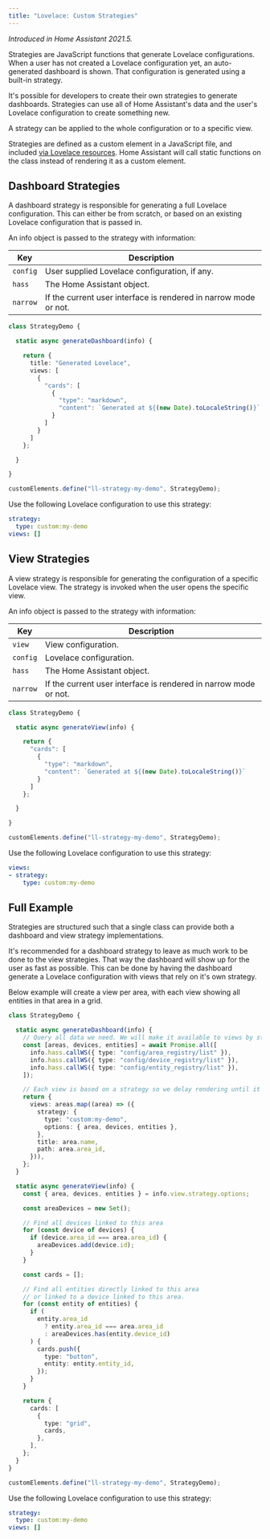 ```yaml
---
title: "Lovelace: Custom Strategies"
---
```


_Introduced in Home Assistant 2021.5._

Strategies are JavaScript functions that generate Lovelace configurations. When a user has not created a Lovelace configuration yet, an auto-generated dashboard is shown. That configuration is generated using a built-in strategy.

It's possible for developers to create their own strategies to generate dashboards. Strategies can use all of Home Assistant's data and the user's Lovelace configuration to create something new.

A strategy can be applied to the whole configuration or to a specific view.

Strategies are defined as a custom element in a JavaScript file, and included [via Lovelace resources](./registering-resources.md). Home Assistant will call static functions on the class instead of rendering it as a custom element.

## Dashboard Strategies

A dashboard strategy is responsible for generating a full Lovelace configuration. This can either be from scratch, or based on an existing Lovelace configuration that is passed in.

An info object is passed to the strategy with information:

| Key | Description
| -- | --
| `config` | User supplied Lovelace configuration, if any.
| `hass` | The Home Assistant object.
| `narrow` | If the current user interface is rendered in narrow mode or not.

```ts
class StrategyDemo {

  static async generateDashboard(info) {

    return {
      title: "Generated Lovelace",
      views: [
        {
          "cards": [
            {
              "type": "markdown",
              "content": `Generated at ${(new Date).toLocaleString()}`
            }
          ]
        }
      ]
    };

  }

}

customElements.define("ll-strategy-my-demo", StrategyDemo);
```

Use the following Lovelace configuration to use this strategy:

```yaml
strategy:
  type: custom:my-demo
views: []
```

## View Strategies

A view strategy is responsible for generating the configuration of a specific Lovelace view. The strategy is invoked when the user opens the specific view.

An info object is passed to the strategy with information:

| Key | Description
| -- | --
| `view` | View configuration.
| `config` | Lovelace configuration.
| `hass` | The Home Assistant object.
| `narrow` | If the current user interface is rendered in narrow mode or not.

```ts
class StrategyDemo {

  static async generateView(info) {

    return {
      "cards": [
        {
          "type": "markdown",
          "content": `Generated at ${(new Date).toLocaleString()}`
        }
      ]
    };

  }

}

customElements.define("ll-strategy-my-demo", StrategyDemo);
```

Use the following Lovelace configuration to use this strategy:

```yaml
views:
- strategy:
    type: custom:my-demo
```

## Full Example

Strategies are structured such that a single class can provide both a dashboard and view strategy implementations.

It's recommended for a dashboard strategy to leave as much work to be done to the view strategies. That way the dashboard will show up for the user as fast as possible. This can be done by having the dashboard generate a Lovelace configuration with views that rely on it's own strategy.

Below example will create a view per area, with each view showing all entities in that area in a grid.

```ts
class StrategyDemo {

  static async generateDashboard(info) {
    // Query all data we need. We will make it available to views by storing it in strategy options.
    const [areas, devices, entities] = await Promise.all([
      info.hass.callWS({ type: "config/area_registry/list" }),
      info.hass.callWS({ type: "config/device_registry/list" }),
      info.hass.callWS({ type: "config/entity_registry/list" }),
    ]);

    // Each view is based on a strategy so we delay rendering until it's opened
    return {
      views: areas.map((area) => ({
        strategy: {
          type: "custom:my-demo",
          options: { area, devices, entities },
        },
        title: area.name,
        path: area.area_id,
      })),
    };
  }

  static async generateView(info) {
    const { area, devices, entities } = info.view.strategy.options;

    const areaDevices = new Set();

    // Find all devices linked to this area
    for (const device of devices) {
      if (device.area_id === area.area_id) {
        areaDevices.add(device.id);
      }
    }

    const cards = [];

    // Find all entities directly linked to this area
    // or linked to a device linked to this area.
    for (const entity of entities) {
      if (
        entity.area_id
          ? entity.area_id === area.area_id
          : areaDevices.has(entity.device_id)
      ) {
        cards.push({
          type: "button",
          entity: entity.entity_id,
        });
      }
    }

    return {
      cards: [
        {
          type: "grid",
          cards,
        },
      ],
    };
  }
}

customElements.define("ll-strategy-my-demo", StrategyDemo);
```

Use the following Lovelace configuration to use this strategy:

```yaml
strategy:
  type: custom:my-demo
views: []
```
